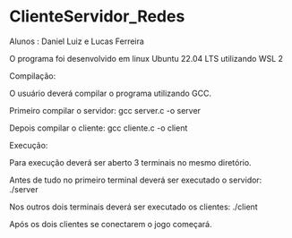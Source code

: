 # ClienteServidor_Redes

Alunos : Daniel Luiz e Lucas Ferreira

O programa foi desenvolvido em linux Ubuntu 22.04 LTS utilizando WSL 2 

Compilação:

O usuário deverá compilar o programa utilizando GCC.

Primeiro compilar o servidor: gcc server.c -o server

Depois compilar o cliente: gcc cliente.c -o client

Execução:

Para execução deverá ser aberto 3 terminais no mesmo diretório.

Antes de tudo no primeiro terminal deverá ser executado o servidor: ./server

Nos outros dois terminais deverá ser executado os clientes: ./client

Após os dois clientes se conectarem o jogo começará.
